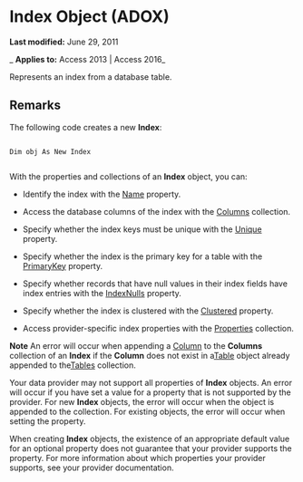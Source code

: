 
# Index Object (ADOX)

 **Last modified:** June 29, 2011

 _ **Applies to:** Access 2013 | Access 2016_



Represents an index from a database table.

## Remarks

The following code creates a new  **Index**:


```

Dim obj As New Index


```

With the properties and collections of an  **Index** object, you can:


- Identify the index with the [Name](c92a3b2b-6e3f-1ed9-c7be-bf348a0737af.md) property.
    
- Access the database columns of the index with the [Columns](231645db-70da-9ad1-fb27-02145ce32e66.md) collection.
    
- Specify whether the index keys must be unique with the [Unique](23dc9e98-5bc4-42c7-6d3a-340736f0db05.md) property.
    
- Specify whether the index is the primary key for a table with the [PrimaryKey](28ce19bd-91a0-ba41-ac7f-3f90b2bc7a31.md) property.
    
- Specify whether records that have null values in their index fields have index entries with the [IndexNulls](5c78c818-c23d-5b2c-d246-531aedc639df.md) property.
    
- Specify whether the index is clustered with the [Clustered](60e82234-a21c-eec8-edbd-b9a339529e97.md) property.
    
- Access provider-specific index properties with the [Properties](4d662790-1252-c930-e6f9-edf6a38636af.md) collection.
    

 **Note**  An error will occur when appending a [Column](ad38c2df-f704-0599-4b7a-8556e430ba46.md) to the **Columns** collection of an **Index** if the **Column** does not exist in a[Table](53a3e2f9-4ec0-8fed-d482-4f995921587b.md) object already appended to the[Tables](07bc0541-c528-1c25-c8c4-05736836eda3.md) collection.

Your data provider may not support all properties of  **Index** objects. An error will occur if you have set a value for a property that is not supported by the provider. For new **Index** objects, the error will occur when the object is appended to the collection. For existing objects, the error will occur when setting the property.

When creating  **Index** objects, the existence of an appropriate default value for an optional property does not guarantee that your provider supports the property. For more information about which properties your provider supports, see your provider documentation.

